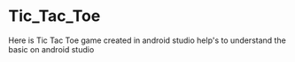 # Tic_Tac_Toe
Here is Tic Tac Toe game created in android studio help's to understand the basic on android studio
